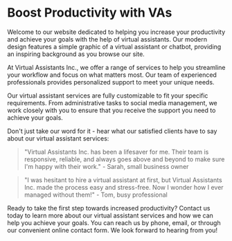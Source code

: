<!--font:Montserrat-->

# Boost Productivity with VAs

Welcome to our website dedicated to helping you increase your productivity and achieve your goals with the help of virtual assistants. Our modern design features a simple graphic of a virtual assistant or chatbot, providing an inspiring background as you browse our site.

At Virtual Assistants Inc., we offer a range of services to help you streamline your workflow and focus on what matters most. Our team of experienced professionals provides personalized support to meet your unique needs.

Our virtual assistant services are fully customizable to fit your specific requirements. From administrative tasks to social media management, we work closely with you to ensure that you receive the support you need to achieve your goals.

Don't just take our word for it - hear what our satisfied clients have to say about our virtual assistant services:

> "Virtual Assistants Inc. has been a lifesaver for me. Their team is responsive, reliable, and always goes above and beyond to make sure I'm happy with their work." - Sarah, small business owner

> "I was hesitant to hire a virtual assistant at first, but Virtual Assistants Inc. made the process easy and stress-free. Now I wonder how I ever managed without them!" - Tom, busy professional

Ready to take the first step towards increased productivity? Contact us today to learn more about our virtual assistant services and how we can help you achieve your goals. You can reach us by phone, email, or through our convenient online contact form. We look forward to hearing from you!

<!--

Write me content for website with wallpaper which alt text is:

"A wallpaper with a simple graphic of a virtual assistant or chatbot, with space for messages and alerts."

The name/title of the page should not be 1:1 copy of the alt text but rather a real content of the website which is using this wallpaper.

- Use markdown format 
- Start with heading
- Heading should be short and concise
- The content should look like a real website 
- The website should not be about the wallpaper, wallpaper is just a related background
- Heading should be contain work "wallpaper" or "background"
- Include real sections like references, contact, user stories, etc. use things relevant to the page purpose.
- Feel free to use structure like headings, bullets, numbering, blockquotes, paragraphs, horizontal lines, etc.
- You can use formatting like bold or _italic_
- You can include UTF-8 emojis
- Links should be only #hash anchors (and you can refer to the document itself)
- Do not include images


---


# Virtual Assistant Wallpaper for Your Productivity

Welcome to our website dedicated to boosting your productivity with the help of virtual assistants. Our sleek and modern website features a wallpaper with a simple graphic of a virtual assistant or chatbot, with space for messages and alerts. This stylish background will inspire you to stay focused and organized throughout your workday.

## About Us

At Virtual Assistants Inc., we believe that everyone deserves access to the benefits of a personal assistant. That's why we offer a range of virtual assistant services, from scheduling appointments to managing email inboxes. Our team of experienced professionals is dedicated to helping you achieve your goals and streamline your workflow.

## Services

We offer a wide variety of virtual assistant services to meet your needs. Whether you need help with administrative tasks, social media management, or customer support, we've got you covered. Our services are customizable to fit your unique requirements, so you can get the support you need without paying for services you don't.

## User Stories

Don't just take our word for it - hear what our satisfied clients have to say about our virtual assistant services:

> "Working with Virtual Assistants Inc. has been a game-changer for my business. Their team is responsive, professional, and always goes above and beyond to make sure I'm happy with their work." - Jane, small business owner

> "I was hesitant to hire a virtual assistant at first, but Virtual Assistants Inc. made the process easy and stress-free. Now I wonder how I ever managed without them!" - Mike, busy professional

## Contact Us

Ready to take your productivity to the next level? Contact us today to learn more about our virtual assistant services and how we can help you achieve your goals. You can reach us by phone, email, or through our convenient online contact form. We look forward to hearing from you!


---


Heading should not include word "wallpaper". The website should not be about the wallpaper itself, wallpaper is just a related background, rewrite whole content.


---


# Boost Your Productivity with Virtual Assistants

Welcome to our website dedicated to helping you increase your productivity and achieve your goals with the help of virtual assistants. Our sleek and modern design features a simple graphic of a virtual assistant or chatbot, providing a stylish and inspiring background as you browse our site.

## About Us

At Virtual Assistants Inc., we understand that managing your workload can be overwhelming. That's why we offer a range of virtual assistant services to help you streamline your workflow and focus on what matters most. Our team of experienced professionals is dedicated to providing personalized support to meet your unique needs.

## Services

We offer a wide variety of virtual assistant services to help you stay organized and productive. From administrative tasks to social media management, our services are fully customizable to fit your specific requirements. We work closely with you to ensure that you receive the support you need to achieve your goals.

## User Stories

Don't just take our word for it - hear what our satisfied clients have to say about our virtual assistant services:

> "Virtual Assistants Inc. has been a lifesaver for me. Their team is responsive, reliable, and always goes above and beyond to make sure I'm happy with their work." - Sarah, small business owner

> "I was hesitant to hire a virtual assistant at first, but Virtual Assistants Inc. made the process easy and stress-free. Now I wonder how I ever managed without them!" - Tom, busy professional

## Contact Us

Ready to take the first step towards increased productivity? Contact us today to learn more about our virtual assistant services and how we can help you achieve your goals. You can reach us by phone, email, or through our convenient online contact form. We look forward to hearing from you!


---


Heading is too long, rewrite whole content.


---


# Virtual Assistants for Increased Productivity

Welcome to our website dedicated to helping you increase your productivity and achieve your goals with the help of virtual assistants. Our modern design features a simple graphic of a virtual assistant or chatbot, providing an inspiring background as you browse our site.

## About Us

At Virtual Assistants Inc., we offer a range of virtual assistant services to help you streamline your workflow and focus on what matters most. Our team of experienced professionals is dedicated to providing personalized support to meet your unique needs.

## Services

We provide a wide variety of virtual assistant services that can be tailored to fit your specific requirements. From administrative tasks to social media management, we work closely with you to ensure that you receive the support you need to achieve your goals.

## User Stories

Don't just take our word for it - hear what our satisfied clients have to say about our virtual assistant services:

> "Virtual Assistants Inc. has been a lifesaver for me. Their team is responsive, reliable, and always goes above and beyond to make sure I'm happy with their work." - Sarah, small business owner

> "I was hesitant to hire a virtual assistant at first, but Virtual Assistants Inc. made the process easy and stress-free. Now I wonder how I ever managed without them!" - Tom, busy professional

## Contact Us

Ready to take the first step towards increased productivity? Contact us today to learn more about our virtual assistant services and how we can help you achieve your goals. You can reach us by phone, email, or through our convenient online contact form. We look forward to hearing from you!


---


Heading is too long, rewrite whole content.


---


# Boost Your Productivity with Virtual Assistants

Welcome to our website dedicated to helping you increase your productivity and achieve your goals with the help of virtual assistants. Our modern design features a simple graphic of a virtual assistant or chatbot, providing an inspiring background as you browse our site.

At Virtual Assistants Inc., we offer a range of services to help you streamline your workflow and focus on what matters most. Our team of experienced professionals provides personalized support to meet your unique needs.

Our virtual assistant services are fully customizable to fit your specific requirements. From administrative tasks to social media management, we work closely with you to ensure that you receive the support you need to achieve your goals.

Don't just take our word for it - hear what our satisfied clients have to say about our virtual assistant services:

> "Virtual Assistants Inc. has been a lifesaver for me. Their team is responsive, reliable, and always goes above and beyond to make sure I'm happy with their work." - Sarah, small business owner

> "I was hesitant to hire a virtual assistant at first, but Virtual Assistants Inc. made the process easy and stress-free. Now I wonder how I ever managed without them!" - Tom, busy professional

Ready to take the first step towards increased productivity? Contact us today to learn more about our virtual assistant services and how we can help you achieve your goals. You can reach us by phone, email, or through our convenient online contact form. We look forward to hearing from you!


---


Write me a Google font which is best fitting for the website.

Pick from the list:
- Montserrat
- Orbitron
- Barlow Condensed
- Alegreya
- Futura
- IBM Plex Sans
- Inter
- Lato
- Poppins
- Dancing Script
- Roboto
- Playfair Display
- Great Vibes
- Lobster
- Raleway
- Exo 2
- Open Sans


Write just the font name nothing else.


---


I recommend using the "Montserrat" font for your website.

-->
